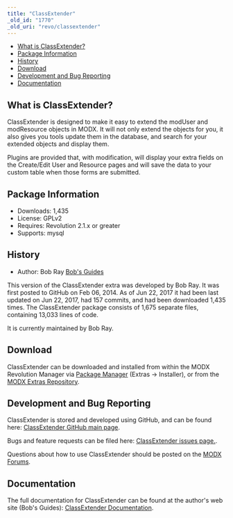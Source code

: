 ```yaml
---
title: "ClassExtender"
_old_id: "1770"
_old_uri: "revo/classextender"
---
```


- [What is ClassExtender?](#ClassExtender-WhatisClassExtender)
- [Package Information](#ClassExtender-Information)
- [History](#ClassExtender-History)
- [Download](#ClassExtender-Download)
- [Development and Bug Reporting](#ClassExtender-DevelopmentandBugReporting)
- [Documentation](#ClassExtender-Documentation)
 
What is ClassExtender?
----------------------

ClassExtender is designed to make it easy to extend the modUser and modResource objects in MODX. It will not only extend the objects for you, it also gives you tools update them in the database, and search for your extended objects and display them.

Plugins are provided that, with modification, will display your extra fields on the Create/Edit User and Resource pages and will save the data to your custom table when those forms are submitted.

Package Information
-------------------

- Downloads: 1,435
- License: GPLv2
- Requires: Revolution 2.1.x or greater
- Supports: mysql

History
-------

- Author: Bob Ray [Bob's Guides](https://bobsguides.com)

 This version of the ClassExtender extra was developed by Bob Ray. It was first posted to GitHub on Feb 06, 2014. As of Jun 22, 2017 it had been last updated on Jun 22, 2017, had 157 commits, and had been downloaded 1,435 times. The ClassExtender package consists of 1,675 separate files, containing 13,033 lines of code.

It is currently maintained by Bob Ray.

Download
--------

 ClassExtender can be downloaded and installed from within the MODX Revolution Manager via [Package Manager](/revolution/2.x/developing-in-modx/advanced-development/package-management "Package Manager") (Extras -> Installer), or from the [MODX Extras Repository](https://modx.com/extras/package/classextender).

Development and Bug Reporting 
------------------------------

 ClassExtender is stored and developed using GitHub, and can be found here: [ClassExtender GitHub main page](https://github.com/BobRay/ClassExtender).

 Bugs and feature requests can be filed here: [ClassExtender issues page.](https://github.com/BobRay/ClassExtender/issues).

Questions about how to use ClassExtender should be posted on the [MODX Forums](https://forums.modx.com).

Documentation
-------------

 The full documentation for ClassExtender can be found at the author's web site (Bob's Guides): [ClassExtender Documentation](https://bobsguides.com/classextender-class.html).

 
